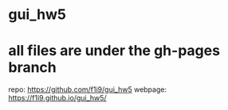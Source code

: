 # gui_hw5
# all files are under the gh-pages branch

repo: https://github.com/f1i9/gui_hw5
webpage: https://f1i9.github.io/gui_hw5/
